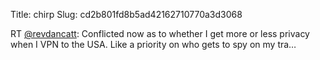 Title: chirp
Slug: cd2b801fd8b5ad42162710770a3d3068

RT <a href="http://twitter.com/revdancatt">@revdancatt</a>: Conflicted now as to whether I get more or less privacy when I VPN to the USA. Like a priority on who gets to spy on my tra…
